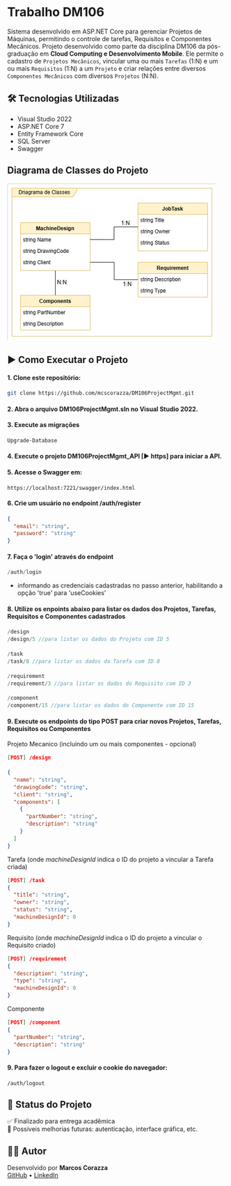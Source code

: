 # Trabalho DM106
Sistema desenvolvido em ASP.NET Core para gerenciar Projetos de Máquinas, permitindo o controle de tarefas, Requisitos e Componentes Mecânicos. 
Projeto desenvolvido como parte da disciplina DM106 da pós-graduação em **Cloud Computing e Desenvolvimento Mobile**.
Ele permite o cadastro de ```Projetos Mecânicos```, vincular uma ou mais ```Tarefas``` (1:N) e um ou mais ```Requisitos``` (1:N) a um ```Projeto``` e criar relações entre diversos ```Componentes Mecânicos``` com diversos ```Projetos``` (N:N).

## 🛠 Tecnologias Utilizadas

- Visual Studio 2022
- ASP.NET Core 7
- Entity Framework Core
- SQL Server
- Swagger

## Diagrama de Classes do Projeto
![Arquitetura de Classes Project Mgmt](https://github.com/mcscorazza/DM106ProjectMgmt/blob/main/assets/Diagrama%20de%20Classes.png)

## ▶️ Como Executar o Projeto

#### 1. Clone este repositório:
```bash
git clone https://github.com/mcscorazza/DM106ProjectMgmt.git
```
#### 2. Abra o arquivo DM106ProjectMgmt.sln no Visual Studio 2022.

#### 3. Execute as migrações
```bash
Upgrade-Database
```

#### 4. Execute o projeto DM106ProjectMgmt_API [▶ https] para iniciar a API.

#### 5. Acesse o Swagger em:
```
https://localhost:7221/swagger/index.html
```

#### 6. Crie um usuário no endpoint /auth/register
```json
{
  "email": "string",
  "password": "string"
}
```
#### 7. Faça o 'login' através do endpoint 
```c
/auth/login
```
* informando as credenciais cadastradas no passo anterior, habilitando a opção 'true' para 'useCookies'

#### 8. Utilize os enpoints abaixo para listar os dados dos Projetos, Tarefas, Requisitos e Componentes cadastrados
```c
/design
/design/5 //para listar os dados do Projeto com ID 5

/task
/task/8 //para listar os dados da Tarefa com ID 8

/requirement
/requirement/3 //para listar os dados do Requisito com ID 3

/component
/component/15 //para listar os dados do Componente com ID 15
```

#### 9. Execute os endpoints do tipo POST para criar novos Projetos, Tarefas, Requisitos ou Componentes
Projeto Mecanico (incluindo um ou mais componentes - opcional)
```json
[POST] /design

{
  "name": "string",
  "drawingCode": "string",
  "client": "string",
  "components": [
    {
      "partNumber": "string",
      "description": "string"
    }
  ]
}
```
Tarefa (onde _machineDesignId_ indica o ID do projeto a vincular a Tarefa criada)
```json
[POST] /task
{
  "title": "string",
  "owner": "string",
  "status": "string",
  "machineDesignId": 0
}
```
Requisito (onde _machineDesignId_ indica o ID do projeto a vincular o Requisito criado)
```json
[POST] /requirement
{
  "description": "string",
  "type": "string",
  "machineDesignId": 0
}
```
Componente
```json
[POST] /component
{
  "partNumber": "string",
  "description": "string"
}
```

#### 9. Para fazer o logout e excluir o cookie do navegador:
```
/auth/logout
```


## 🚧 Status do Projeto
✅ Finalizado para entrega acadêmica  
🔧 Possíveis melhorias futuras: autenticação, interface gráfica, etc.


## 👨‍💻 Autor

Desenvolvido por **Marcos Corazza**  
[GitHub](https://github.com/mcscorazza) • [LinkedIn](https://www.linkedin.com/in/corazza/)
